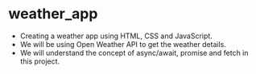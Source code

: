 # weather_app

- Creating a weather app using HTML, CSS and JavaScript.
- We will be using Open Weather API to get the weather details.
- We will understand the concept of async/await, promise and fetch in this project.
